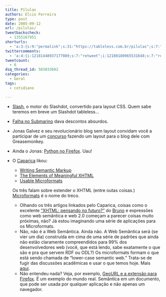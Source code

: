 ```yaml
---
title: Pílulas
authors: Elcio Ferreira
type: post
date: 2005-09-12
url: /pilulas/
tweetbackscheck:
  - 1355167951
shorturls:
  - 'a:3:{s:9:"permalink";s:31:"https://tableless.com.br/pilulas";s:7:"tinyurl";s:26:"https://tinyurl.com/3upu2yz";s:4:"isgd";s:19:"https://is.gd/RKiwdB";}'
twittercomments:
  - 'a:4:{i:12181448937177089;s:7:"retweet";i:12180180965531648;s:7:"retweet";i:11884766181720064;s:7:"retweet";i:11872393567936512;s:7:"retweet";}'
tweetcount:
  - 6
dsq_thread_id: 503033602
categories:
  - Geral
tags:
  - cotidiano

---
```

  * [Slash][1], o motor do Slashdot, convertido para layout CSS. Quem sabe teremos em breve um Slashdot tableless&#8230;
  * [Falha no Submarino][2] dava descontos absurdos.
  * Jonas Galvez e seu revolucionário blog sem layout convidam você a participar de um [concurso][3] fazendo um layout para o blog dele com Greasemonkey.
  * Ainda o Jonas: [Python no Firefox][4]. Uau!
  * O [Caparica][5] likou: 
      * [Writing Semantic Markup][6]
      * [The Elements of Meaningful XHTML][7]
      * [Usable Microformats][8]
    
    Os três falam sobre estender o XHTML (entre outas coisas.) [Microformats][9] é o nome do treco.</li> 
    
      * Olhando os três artigos linkados pelo Caparica, coisas como o excelente [&#8220;XHTML: pensando no futuro?&#8221;][10] do [Bruno][11] e expressões como web semântica e web 2.0 começam a parecer coisas muito próximas, não? Já estou imaginando uma série de aplicações para os Microformats.
      * Não, não é a Web Semântica. Ainda não. A Web Semântica será (se vier um dia) construída em cima de uma série de padrões que ainda não estão claramente compreendidos para 99% dos desenvolvedores web (você, que está lendo, sabe exatamente o que são e pra que servem RDF ou ODL?) Os microformats formam o que está sendo chamada de &#8220;lower-case semantic web.&#8221; Trata-se de fugir das discussões acadêmicas e usar o que temos hoje. Mais [aqui][12].
      * Não entendeu nada? Veja, por exemplo, [GeoURL e a extensão para Firefox][13]. É um exemplo do mundo real. Semântica em um documento, que pode ser usada por qualquer aplicação e não apenas um navegador.</ul>

 [1]: https://www.slashcode.com/ "Slashcode.com"
 [2]: https://webinsider.uol.com.br/vernoticia.php/id/2571 "Loja online cobra menos sem querer. E agora?"
 [3]: https://jonasgalvez.com/br/blog/2005-09/a-web-remixavel "Concurso de layout com user script"
 [4]: https://jonasgalvez.com/br/blog/2005-09/python-no-firefox-1.6 "Python no Firefox"
 [5]: https://sinistras.aranha.com.br/ "URLs sinistras"
 [6]: https://digital-web.com/articles/writing_semantic_markup/ "Writing Semantic Markup"
 [7]: https://tantek.com/presentations/2005/03/elementsofxhtml/ "The Elements of Meaningful XHTML"
 [8]: https://usabletype.com/articles/2005/usable-microformats/ "Usable Microformats"
 [9]: https://www.microformats.org/ "Microformats"
 [10]: https://www.brunotorres.net/2005/09/10/xhtml-pensando-no-futuro "XHMTL, Pensando no Futuro"
 [11]: https://www.brunotorres.net/ "Bruno Torres"
 [12]: https://www.tantek.com/presentations/2004etech/realworldsemanticspres.html "real world semantics"
 [13]: https://tableless.com.br/?rapidinhas_instale_experimente "GeoURL Firefox Extension"